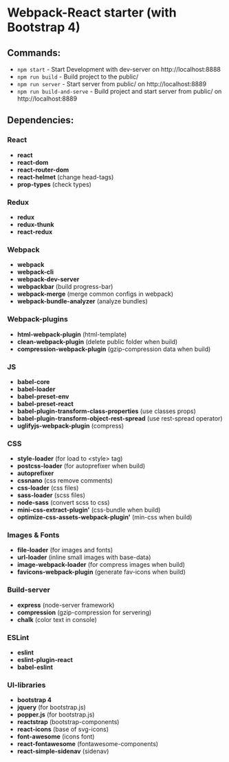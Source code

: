# Webpack-React starter (with Bootstrap 4)

## Commands:
* `npm start` - Start Development with dev-server on http://localhost:8888
* `npm run build` - Build project to the public/
* `npm run server` - Start server from public/ on http://localhost:8889
* `npm run build-and-serve` - Build project and start server from public/ on http://localhost:8889


## Dependencies:

### React
* **react**
* **react-dom**
* **react-router-dom**
* **react-helmet** (change head-tags)
* **prop-types** (check types)

### Redux
* **redux**
* **redux-thunk**
* **react-redux**

### Webpack
* **webpack**
* **webpack-cli**
* **webpack-dev-server**
* **webpackbar** (build progress-bar)
* **webpack-merge** (merge common configs in webpack)
* **webpack-bundle-analyzer** (analyze bundles)

### Webpack-plugins
* **html-webpack-plugin** (html-template)
* **clean-webpack-plugin** (delete public folder when build)
* **compression-webpack-plugin** (gzip-compression data when build)

### JS
* **babel-core** 
* **babel-loader** 
* **babel-preset-env** 
* **babel-preset-react** 
* **babel-plugin-transform-class-properties** (use classes props)
* **babel-plugin-transform-object-rest-spread** (use rest-spread operator)
* **uglifyjs-webpack-plugin** (compress)

### CSS
* **style-loader** (for load to &lt;style&gt; tag)
* **postcss-loader** (for autoprefixer when build)
* **autoprefixer**
* **cssnano** (css remove comments)
* **css-loader** (css files)
* **sass-loader** (scss files)
* **node-sass** (convert scss to css)
* **mini-css-extract-plugin'** (css-bundle when build)
* **optimize-css-assets-webpack-plugin'** (min-css when build)

### Images & Fonts
* **file-loader** (for images and fonts)
* **url-loader** (inline small images with base-data)
* **image-webpack-loader** (for compress images when build)
* **favicons-webpack-plugin** (generate fav-icons when build)

### Build-server
* **express** (node-server framework)
* **compression** (gzip-compression for servering)
* **chalk** (color text in console)

### ESLint
* **eslint**
* **eslint-plugin-react**
* **babel-eslint**

### UI-libraries
* **bootstrap 4**
* **jquery** (for bootstrap.js)
* **popper.js** (for bootstrap.js)
* **reactstrap** (bootstrap-components)
* **react-icons** (base of svg-icons)
* **font-awesome** (icons font)
* **react-fontawesome** (fontawesome-components)
* **react-simple-sidenav** (sidenav)

